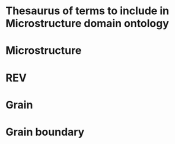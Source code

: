 Thesaurus of terms to include in Microstructure domain ontology
==================================================================

# Microstructure


# REV



# Grain



# Grain boundary




